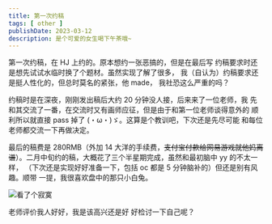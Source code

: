 ```yaml
---
title: 第一次约稿
tags: [ other ]
publishDate: 2023-03-12
description: 是个可爱的女生喝下午茶哦~
---
```


第一次约稿，在 HJ 上约的。原本想约一张恶搞的，但是在最后写
约稿要求时还是想先试试水临时换了个题材。虽然实现了解了很多，
我（自认为）约稿要求还是挺人性化的，但总时莫名的紧张，他 made，
我社恐这么严重的吗？

约稿时是在深夜，刚刚发出稿后大约 20 分钟没人接，后来来了一位老师，我
先和其交流了一番，在交流时又有画师应征，但是由于和第一位老师谈得意外的
顺利所以就直接 pass 掉了 (・ω・)ゞ。这算是个教训吧，下次还是先尽可能
和每位老师都交流一下再做决定。

最后的稿费是 280RMB（外加 14 大洋的手续费，~~支付宝付款给网易游戏就他妈离谱~~）。二月中旬约的稿，大概花了三个半星期完成，虽然和最初脑中 yy 的不太一样，
（下次还是实现好好准备一下，包括 oc 都是 5 分钟脑补的）但还是别有风趣。顺带
一提，我很喜欢盘中的那只小白兔。

<img alt="看了个寂寞" src="/imgs/hj-01.jpg" class="w-[60%] mx-auto"/>

<span class="text-gray-400">老师评价我人好好，我是该高兴还是好
好检讨一下自己呢？</span>
